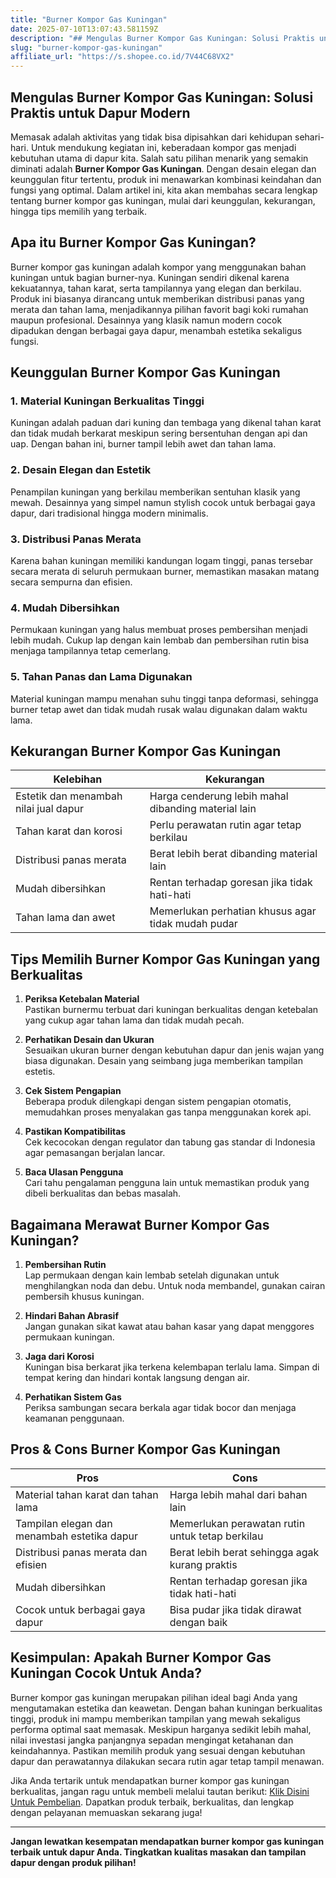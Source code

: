```yaml
---
title: "Burner Kompor Gas Kuningan"
date: 2025-07-10T13:07:43.581159Z
description: "## Mengulas Burner Kompor Gas Kuningan: Solusi Praktis untuk Dapur Modern..."
slug: "burner-kompor-gas-kuningan"
affiliate_url: "https://s.shopee.co.id/7V44C68VX2"
---
```

## Mengulas Burner Kompor Gas Kuningan: Solusi Praktis untuk Dapur Modern

Memasak adalah aktivitas yang tidak bisa dipisahkan dari kehidupan sehari-hari. Untuk mendukung kegiatan ini, keberadaan kompor gas menjadi kebutuhan utama di dapur kita. Salah satu pilihan menarik yang semakin diminati adalah **Burner Kompor Gas Kuningan**. Dengan desain elegan dan keunggulan fitur tertentu, produk ini menawarkan kombinasi keindahan dan fungsi yang optimal. Dalam artikel ini, kita akan membahas secara lengkap tentang burner kompor gas kuningan, mulai dari keunggulan, kekurangan, hingga tips memilih yang terbaik.

## Apa itu Burner Kompor Gas Kuningan?

Burner kompor gas kuningan adalah kompor yang menggunakan bahan kuningan untuk bagian burner-nya. Kuningan sendiri dikenal karena kekuatannya, tahan karat, serta tampilannya yang elegan dan berkilau. Produk ini biasanya dirancang untuk memberikan distribusi panas yang merata dan tahan lama, menjadikannya pilihan favorit bagi koki rumahan maupun profesional. Desainnya yang klasik namun modern cocok dipadukan dengan berbagai gaya dapur, menambah estetika sekaligus fungsi.

## Keunggulan Burner Kompor Gas Kuningan

### 1. Material Kuningan Berkualitas Tinggi

Kuningan adalah paduan dari kuning dan tembaga yang dikenal tahan karat dan tidak mudah berkarat meskipun sering bersentuhan dengan api dan uap. Dengan bahan ini, burner tampil lebih awet dan tahan lama.

### 2. Desain Elegan dan Estetik

Penampilan kuningan yang berkilau memberikan sentuhan klasik yang mewah. Desainnya yang simpel namun stylish cocok untuk berbagai gaya dapur, dari tradisional hingga modern minimalis.

### 3. Distribusi Panas Merata

Karena bahan kuningan memiliki kandungan logam tinggi, panas tersebar secara merata di seluruh permukaan burner, memastikan masakan matang secara sempurna dan efisien.

### 4. Mudah Dibersihkan

Permukaan kuningan yang halus membuat proses pembersihan menjadi lebih mudah. Cukup lap dengan kain lembab dan pembersihan rutin bisa menjaga tampilannya tetap cemerlang.

### 5. Tahan Panas dan Lama Digunakan

Material kuningan mampu menahan suhu tinggi tanpa deformasi, sehingga burner tetap awet dan tidak mudah rusak walau digunakan dalam waktu lama.

## Kekurangan Burner Kompor Gas Kuningan

| Kelebihan                                   | Kekurangan                                                  |
|----------------------------------------------|--------------------------------------------------------------|
| Estetik dan menambah nilai jual dapur      | Harga cenderung lebih mahal dibanding material lain        |
| Tahan karat dan korosi                      | Perlu perawatan rutin agar tetap berkilau                  |
| Distribusi panas merata                      | Berat lebih berat dibanding material lain                  |
| Mudah dibersihkan                           | Rentan terhadap goresan jika tidak hati-hati               |
| Tahan lama dan awet                         | Memerlukan perhatian khusus agar tidak mudah pudar        |

## Tips Memilih Burner Kompor Gas Kuningan yang Berkualitas

1. **Periksa Ketebalan Material**  
Pastikan burnermu terbuat dari kuningan berkualitas dengan ketebalan yang cukup agar tahan lama dan tidak mudah pecah.

2. **Perhatikan Desain dan Ukuran**  
Sesuaikan ukuran burner dengan kebutuhan dapur dan jenis wajan yang biasa digunakan. Desain yang seimbang juga memberikan tampilan estetis.

3. **Cek Sistem Pengapian**  
Beberapa produk dilengkapi dengan sistem pengapian otomatis, memudahkan proses menyalakan gas tanpa menggunakan korek api.

4. **Pastikan Kompatibilitas**  
Cek kecocokan dengan regulator dan tabung gas standar di Indonesia agar pemasangan berjalan lancar.

5. **Baca Ulasan Pengguna**  
Cari tahu pengalaman pengguna lain untuk memastikan produk yang dibeli berkualitas dan bebas masalah.

## Bagaimana Merawat Burner Kompor Gas Kuningan?

1. **Pembersihan Rutin**  
Lap permukaan dengan kain lembab setelah digunakan untuk menghilangkan noda dan debu. Untuk noda membandel, gunakan cairan pembersih khusus kuningan.

2. **Hindari Bahan Abrasif**  
Jangan gunakan sikat kawat atau bahan kasar yang dapat menggores permukaan kuningan.

3. **Jaga dari Korosi**  
Kuningan bisa berkarat jika terkena kelembapan terlalu lama. Simpan di tempat kering dan hindari kontak langsung dengan air.

4. **Perhatikan Sistem Gas**  
Periksa sambungan secara berkala agar tidak bocor dan menjaga keamanan penggunaan.

## Pros & Cons Burner Kompor Gas Kuningan

| **Pros**                                           | **Cons**                                             |
|-----------------------------------------------------|-----------------------------------------------------|
| Material tahan karat dan tahan lama               | Harga lebih mahal dari bahan lain                  |
| Tampilan elegan dan menambah estetika dapur      | Memerlukan perawatan rutin untuk tetap berkilau  |
| Distribusi panas merata dan efisien                | Berat lebih berat sehingga agak kurang praktis   |
| Mudah dibersihkan                                 | Rentan terhadap goresan jika tidak hati-hati     |
| Cocok untuk berbagai gaya dapur                   | Bisa pudar jika tidak dirawat dengan baik      |

## Kesimpulan: Apakah Burner Kompor Gas Kuningan Cocok Untuk Anda?

Burner kompor gas kuningan merupakan pilihan ideal bagi Anda yang mengutamakan estetika dan keawetan. Dengan bahan kuningan berkualitas tinggi, produk ini mampu memberikan tampilan yang mewah sekaligus performa optimal saat memasak. Meskipun harganya sedikit lebih mahal, nilai investasi jangka panjangnya sepadan mengingat ketahanan dan keindahannya. Pastikan memilih produk yang sesuai dengan kebutuhan dapur dan perawatannya dilakukan secara rutin agar tetap tampil menawan.

Jika Anda tertarik untuk mendapatkan burner kompor gas kuningan berkualitas, jangan ragu untuk membeli melalui tautan berikut: [Klik Disini Untuk Pembelian](https://s.shopee.co.id/7V44C68VX2). Dapatkan produk terbaik, berkualitas, dan lengkap dengan pelayanan memuaskan sekarang juga!

---

**Jangan lewatkan kesempatan mendapatkan burner kompor gas kuningan terbaik untuk dapur Anda. Tingkatkan kualitas masakan dan tampilan dapur dengan produk pilihan!**